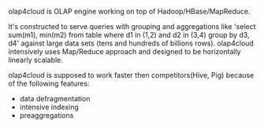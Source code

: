 olap4cloud is OLAP engine working on top of Hadoop/HBase/MapReduce.

It's constructed to serve queries with grouping and aggregations like 'select sum(m1), min(m2) from table where d1 in (1,2) and d2 in (3,4) group by d3, d4' against large data sets (tens and hundreds of billions rows). olap4cloud intensively uses Map/Reduce approach and designed to be horizontally linearly scalable.

olap4cloud is supposed to work faster then competitors(Hive, Pig) because of the following features:

* data defragmentation
* intensive indexing
* preaggregations
